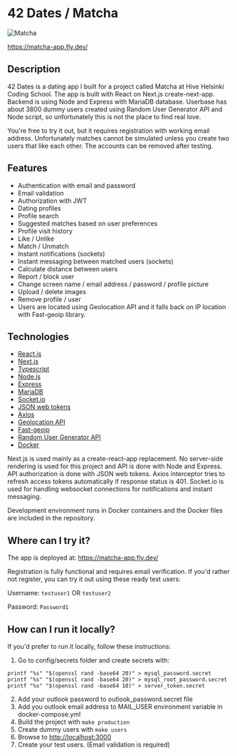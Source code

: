 # 42 Dates / Matcha
![Matcha](https://img.shields.io/github/languages/top/Jukkay/matcha)

https://matcha-app.fly.dev/

## Description

42 Dates is a dating app I built for a project called Matcha at
Hive Helsinki Coding School. The app is built with React
on Next.js create-next-app. Backend is using Node and
Express with MariaDB database. Userbase has about 3800
dummy users created using Random User Generator API and
Node script, so unfortunately this is not the place to
find real love.

You&apos;re free to try it out, but
it requires registration with working email address.
Unfortunately matches cannot be simulated unless you
create two users that like each other. The accounts can
be removed after testing.

## Features

* Authentication with email and password
* Email validation
* Authorization with JWT
* Dating profiles
* Profile search
* Suggested matches based on user preferences
* Profile visit history
* Like / Unlike
* Match / Unmatch
* Instant notifications (sockets)
* Instant messaging between matched users (sockets)
* Calculate distance between users
* Report / block user
* Change screen name / email address / password / profile picture
* Upload / delete images
* Remove profile / user
* Users are located using Geolocation API and it falls back on IP location with
Fast-geoip library. 

## Technologies
				
* [React.js](https://reactjs.org/)
* [Next.js](https://nextjs.org/)
* [Typescript](https://www.typescriptlang.org/)
* [Node.js](https://nodejs.org)
* [Express](https://expressjs.com/)
* [MariaDB](https://mariadb.com/)
* [Socket.io](https://socket.io)
* [JSON web tokens](https://jwt.io/)
* [Axios](https://axios-http.com/)
* [Geolocation API](https://developer.mozilla.org/en-US/docs/Web/API/Geolocation_API)
* [Fast-geoip](https://github.com/onramper/fast-geoip)
* [Random User Generator API](https://randomuser.me/documentation)
* [Docker](https://docker.com)
			
Next.js is used mainly as a create-react-app
replacement. No server-side rendering is used for this
project and API is done with Node and Express. API
authorization is done with JSON web tokens. Axios
interceptor tries to refresh access tokens automatically
if response status is 401. Socket.io is used for
handling websocket connections for notifications and
instant messaging.
				
Development environment runs in Docker containers and the Docker files are included in the repository.

## Where can I try it?

The app is deployed at:
https://matcha-app.fly.dev/

Registration is fully functional and requires email verification. If you'd rather not register, you can try it out using these ready test users:

Username: ```testuser1``` OR ```testuser2```

Password: ```Password1```

## How can I run it locally?

If you'd prefer to run it locally, follow these instructions:

1. Go to config/secrets folder and create secrets with:
```
printf "%s" "$(openssl rand -base64 20)" > mysql_password.secret
printf "%s" "$(openssl rand -base64 20)" > mysql_root_password.secret
printf "%s" "$(openssl rand -base64 10)" > server_token.secret
```
2. Add your outlook password to outlook_password.secret file
3. Add you outlook email address to MAIL_USER environment variable in docker-compose.yml
4. Build the project with ```make production```
5. Create dummy users with ```make users```
6. Browse to [http://localhost:3000](http://localhost:3000)
7. Create your test users. (Email validation is required)

